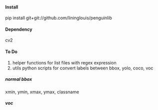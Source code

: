 #### Install
pip install git+git://github.com/lininglouis/penguinlib


#### Dependency
cv2

#### To Do
1. helper functions for list files with regex expression
2. utils python scripts for convert labels between bbox, yolo, coco, voc


##### normal bbox
xmin, ymin, xmax, ymax, classname

##### voc




